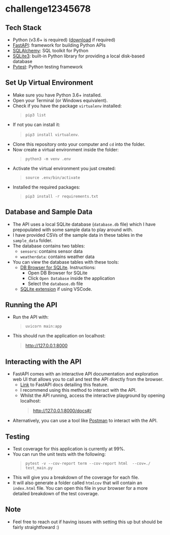 # challenge12345678

## Tech Stack

- Python (v3.6+ is required) ([download](https://www.python.org/downloads/) if required)
- [FastAPI](https://fastapi.tiangolo.com/): framework for building Python APIs
- [SQLAlchemy](https://www.sqlalchemy.org/): SQL toolkit for Python
- [SQLite3](https://docs.python.org/3/library/sqlite3.html): built-in Python library for providing a local disk-based database
- [Pytest](https://docs.pytest.org/en/7.0.x/): Python testing framework

## Set Up Virtual Environment

- Make sure you have Python 3.6+ installed.
- Open your Terminal (or Windows equivalent).
- Check if you have the package `virtualenv` installed:
  > `pip3 list`
- If not you can install it:
  > `pip3 install virtualenv`.
- Clone this repository onto your computer and `cd` into the folder.
- Now create a virtual environment inside the folder:
  > `python3 -m venv .env`
- Activate the virtual environment you just created:
  > `source .env/bin/activate`
- Installed the required packages:
  > `pip3 install -r requirements.txt `

## Database and Sample Data

- The API uses a local SQLite database (`database.db` file) which I have prepopulated with some sample data to play around with.
- I have provided CSVs of the sample data in these tables in the `sample_data` folder.
- The database contains two tables:
  - `sensors`: contains sensor data
  - `weatherdata`: contains weather data
- You can view the database tables with these tools:
  - [DB Browser for SQLite](https://sqlitebrowser.org/). Instructions:
    - Open DB Browser for SQLite
    - Click `Open Database` inside the application
    - Select the `database.db` file
  - [SQLite extension](https://marketplace.visualstudio.com/items?itemName=alexcvzz.vscode-sqlite) if using VSCode.

## Running the API

- Run the API with:
  > `uvicorn main:app`
- This should run the application on localhost: 
  > http://127.0.0.1:8000

## Interacting with the API

- FastAPI comes with an interactive API documentation and exploration web UI that allows you to call and test the API directly from the browser. 
  - [Link](https://fastapi.tiangolo.com/features/#automatic-docs) to FastAPI docs detailing this feature.
  - I recommend using this method to interact with the API.
  - Whilst the API running, access the interactive playground by opening localhost:
    > http://127.0.0.1:8000/docs#/
- Alternatively, you can use a tool like [Postman](https://www.postman.com/downloads/) to interact with the API.

## Testing

- Test coverage for this application is currently at 99%.
- You can run the unit tests with the following:
  > `pytest -v --cov-report term --cov-report html  --cov=./ test_main.py`
- This will give you a breakdown of the coverage for each file.
- It will also generate a folder called `htmlcov` that will contain an `index.html` file. You can open this file in your browser for a more detailed breakdown of the test coverage.

## Note

- Feel free to reach out if having issues with setting this up but should be fairly straightfoward :)
